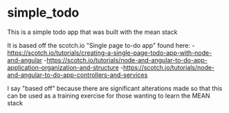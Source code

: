 # simple_todo
This is a simple todo app that was built with the mean stack

It is based off the scotch.io "Single page to-do app" found here:
 -https://scotch.io/tutorials/creating-a-single-page-todo-app-with-node-and-angular
 -https://scotch.io/tutorials/node-and-angular-to-do-app-application-organization-and-structure
 -https://scotch.io/tutorials/node-and-angular-to-do-app-controllers-and-services

I say "based off" because there are significant alterations made so that this can be used as a training exercise for those wanting to learn the MEAN stack
